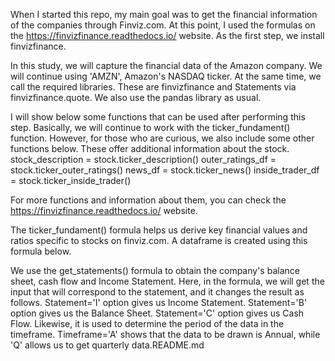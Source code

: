 When I started this repo, my main goal was to get the financial information of the companies through Finviz.com. At this point, I used the formulas on the https://finvizfinance.readthedocs.io/ website. As the first step, we install finvizfinance.

In this study, we will capture the financial data of the Amazon company. We will continue using 'AMZN', Amazon's NASDAQ ticker. At the same time, we call the required libraries. These are finvizfinance and Statements via finvizfinance.quote. We also use the pandas library as usual.

I will show below some functions that can be used after performing this step. Basically, we will continue to work with the ticker_fundament() function. However, for those who are curious, we also include some other functions below. These offer additional information about the stock.
stock_description = stock.ticker_description()
outer_ratings_df = stock.ticker_outer_ratings()
news_df = stock.ticker_news()
inside_trader_df = stock.ticker_inside_trader()

For more functions and information about them, you can check the https://finvizfinance.readthedocs.io/ website.

The ticker_fundament() formula helps us derive key financial values and ratios specific to stocks on finviz.com. A dataframe is created using this formula below.

We use the get_statements() formula to obtain the company's balance sheet, cash flow and Income Statement. Here, in the formula, we will get the input that will correspond to the statement, and it changes the result as follows.
Statement='I' option gives us Income Statement.
Statement='B' option gives us the Balance Sheet.
Statement='C' option gives us Cash Flow.
Likewise, it is used to determine the period of the data in the timeframe.
Timeframe='A' shows that the data to be drawn is Annual, while 'Q' allows us to get quarterly data.README.md
